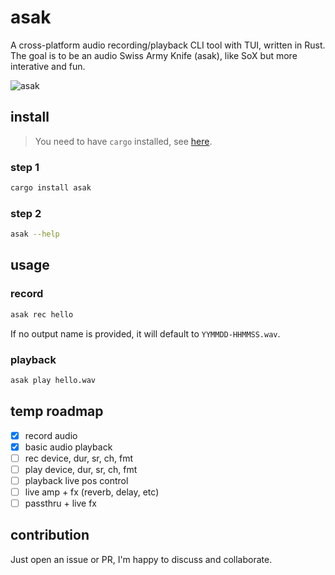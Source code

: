 # asak

A cross-platform audio recording/playback CLI tool with TUI, written in Rust. The goal is to be an audio Swiss Army Knife (asak), like SoX but more interative and fun.

![asak](https://github.com/chaosprint/asak/assets/35621141/06ca6aed-939d-4bcb-b602-0d54b92626c3)


## install

> You need to have `cargo` installed, see [here](https://doc.rust-lang.org/cargo/getting-started/installation.html).

### step 1

```sh
cargo install asak
```

### step 2

```sh
asak --help
```

## usage

### record

```sh
asak rec hello
```

If no output name is provided, it will default to `YYMMDD-HHMMSS.wav`.

### playback

```sh
asak play hello.wav
```

## temp roadmap

- [x] record audio
- [x] basic audio playback
- [ ] rec device, dur, sr, ch, fmt
- [ ] play device, dur, sr, ch, fmt
- [ ] playback live pos control
- [ ] live amp + fx (reverb, delay, etc)
- [ ] passthru + live fx

## contribution

Just open an issue or PR, I'm happy to discuss and collaborate.
